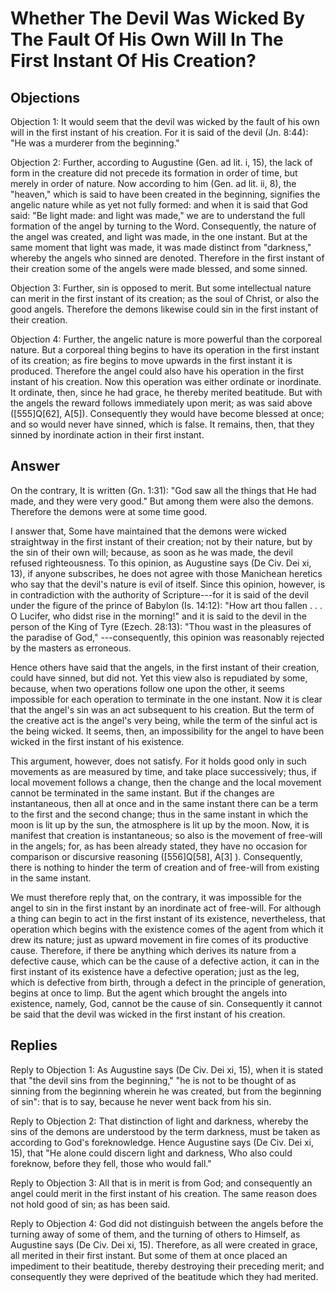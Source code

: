 # Whether The Devil Was Wicked By The Fault Of His Own Will In The First Instant Of His Creation?

## Objections

Objection 1: It would seem that the devil was wicked by the fault of his own will in the first instant of his creation. For it is said of the devil (Jn. 8:44): "He was a murderer from the beginning."

Objection 2: Further, according to Augustine (Gen. ad lit. i, 15), the lack of form in the creature did not precede its formation in order of time, but merely in order of nature. Now according to him (Gen. ad lit. ii, 8), the "heaven," which is said to have been created in the beginning, signifies the angelic nature while as yet not fully formed: and when it is said that God said: "Be light made: and light was made," we are to understand the full formation of the angel by turning to the Word. Consequently, the nature of the angel was created, and light was made, in the one instant. But at the same moment that light was made, it was made distinct from "darkness," whereby the angels who sinned are denoted. Therefore in the first instant of their creation some of the angels were made blessed, and some sinned.

Objection 3: Further, sin is opposed to merit. But some intellectual nature can merit in the first instant of its creation; as the soul of Christ, or also the good angels. Therefore the demons likewise could sin in the first instant of their creation.

Objection 4: Further, the angelic nature is more powerful than the corporeal nature. But a corporeal thing begins to have its operation in the first instant of its creation; as fire begins to move upwards in the first instant it is produced. Therefore the angel could also have his operation in the first instant of his creation. Now this operation was either ordinate or inordinate. It ordinate, then, since he had grace, he thereby merited beatitude. But with the angels the reward follows immediately upon merit; as was said above ([555]Q[62], A[5]). Consequently they would have become blessed at once; and so would never have sinned, which is false. It remains, then, that they sinned by inordinate action in their first instant.

## Answer

On the contrary, It is written (Gn. 1:31): "God saw all the things that He had made, and they were very good." But among them were also the demons. Therefore the demons were at some time good.

I answer that, Some have maintained that the demons were wicked straightway in the first instant of their creation; not by their nature, but by the sin of their own will; because, as soon as he was made, the devil refused righteousness. To this opinion, as Augustine says (De Civ. Dei xi, 13), if anyone subscribes, he does not agree with those Manichean heretics who say that the devil's nature is evil of itself. Since this opinion, however, is in contradiction with the authority of Scripture---for it is said of the devil under the figure of the prince of Babylon (Is. 14:12): "How art thou fallen . . . O Lucifer, who didst rise in the morning!" and it is said to the devil in the person of the King of Tyre (Ezech. 28:13): "Thou wast in the pleasures of the paradise of God," ---consequently, this opinion was reasonably rejected by the masters as erroneous.

Hence others have said that the angels, in the first instant of their creation, could have sinned, but did not. Yet this view also is repudiated by some, because, when two operations follow one upon the other, it seems impossible for each operation to terminate in the one instant. Now it is clear that the angel's sin was an act subsequent to his creation. But the term of the creative act is the angel's very being, while the term of the sinful act is the being wicked. It seems, then, an impossibility for the angel to have been wicked in the first instant of his existence.

This argument, however, does not satisfy. For it holds good only in such movements as are measured by time, and take place successively; thus, if local movement follows a change, then the change and the local movement cannot be terminated in the same instant. But if the changes are instantaneous, then all at once and in the same instant there can be a term to the first and the second change; thus in the same instant in which the moon is lit up by the sun, the atmosphere is lit up by the moon. Now, it is manifest that creation is instantaneous; so also is the movement of free-will in the angels; for, as has been already stated, they have no occasion for comparison or discursive reasoning ([556]Q[58], A[3] ). Consequently, there is nothing to hinder the term of creation and of free-will from existing in the same instant.

We must therefore reply that, on the contrary, it was impossible for the angel to sin in the first instant by an inordinate act of free-will. For although a thing can begin to act in the first instant of its existence, nevertheless, that operation which begins with the existence comes of the agent from which it drew its nature; just as upward movement in fire comes of its productive cause. Therefore, if there be anything which derives its nature from a defective cause, which can be the cause of a defective action, it can in the first instant of its existence have a defective operation; just as the leg, which is defective from birth, through a defect in the principle of generation, begins at once to limp. But the agent which brought the angels into existence, namely, God, cannot be the cause of sin. Consequently it cannot be said that the devil was wicked in the first instant of his creation.

## Replies

Reply to Objection 1: As Augustine says (De Civ. Dei xi, 15), when it is stated that "the devil sins from the beginning," "he is not to be thought of as sinning from the beginning wherein he was created, but from the beginning of sin": that is to say, because he never went back from his sin.

Reply to Objection 2: That distinction of light and darkness, whereby the sins of the demons are understood by the term darkness, must be taken as according to God's foreknowledge. Hence Augustine says (De Civ. Dei xi, 15), that "He alone could discern light and darkness, Who also could foreknow, before they fell, those who would fall."

Reply to Objection 3: All that is in merit is from God; and consequently an angel could merit in the first instant of his creation. The same reason does not hold good of sin; as has been said.

Reply to Objection 4: God did not distinguish between the angels before the turning away of some of them, and the turning of others to Himself, as Augustine says (De Civ. Dei xi, 15). Therefore, as all were created in grace, all merited in their first instant. But some of them at once placed an impediment to their beatitude, thereby destroying their preceding merit; and consequently they were deprived of the beatitude which they had merited.